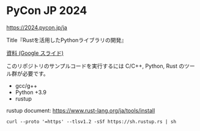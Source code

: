 # PyCon JP 2024

https://2024.pycon.jp/ja

Title『Rustを活用したPythonライブラリの開発』

[資料 (Google スライド)](https://docs.google.com/presentation/d/1XJvbkwfhVvmOb-PAOr6paHhAvo6LC0GGRen-uM2rhBw/edit?usp=sharing)

このリポジトリのサンプルコードを実行するには C/C++, Python, Rust のツール群が必要です。

- gcc/g++
- Python +3.9
- rustup

rustup document: https://www.rust-lang.org/ja/tools/install

```
curl --proto '=https' --tlsv1.2 -sSf https://sh.rustup.rs | sh
```
